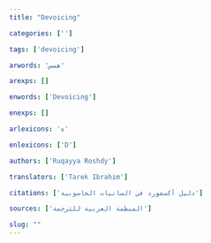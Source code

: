 ```yaml
---
title: "Devoicing"

categories: ['']

tags: ['devoicing']

arwords: 'همس'

arexps: []

enwords: ['Devoicing']

enexps: []

arlexicons: 'ه'

enlexicons: ['D']

authors: ['Ruqayya Roshdy']

translators: ['Tarek Ibrahim']

citations: ['دليل أكسفورد في السانيات الحاسوبية']

sources: ['المنظمة العربية للترجمة']

slug: ""
---
```

